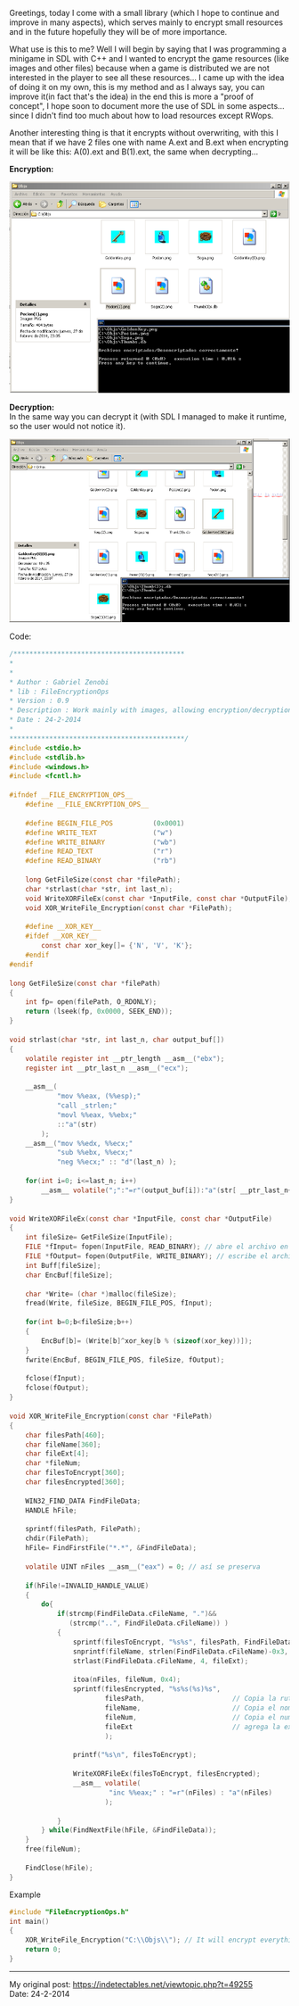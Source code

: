 Greetings, today I come with a small library (which I hope to continue and improve in many aspects), which serves mainly to encrypt small resources and in the future hopefully they will be of more importance.

What use is this to me?
Well I will begin by saying that I was programming a minigame in SDL with C++ and I wanted to encrypt the game resources (like images and other files) because when a game is distributed we are not interested in the player to see all these resources...
I came up with the idea of doing it on my own, this is my method and as I always say, you can improve it(in fact that's the idea) in the end this is more a "proof of concept", I hope soon to document more the use of SDL in some aspects... since I didn't find too much about how to load resources except RWops.

Another interesting thing is that it encrypts without overwriting, with this I mean that if we have 2 files one with name A.ext and B.ext when encrypting it will be like this: A(0).ext and B(1).ext, the same when decrypting...

**Encryption:**

![e1](/1.png)


**Decryption:**
<br/>
In the same way you can decrypt it (with SDL I managed to make it runtime, so the user would not notice it).

![e2](/2.png)

Code:
```C
/*******************************************
*
*
* Author : Gabriel Zenobi
* lib : FileEncryptionOps
* Version : 0.9
* Description : Work mainly with images, allowing encryption/decryption, Compatible with SDL to work with RWops and resources.
* Date : 24-2-2014
*
********************************************/
#include <stdio.h>
#include <stdlib.h>
#include <windows.h>
#include <fcntl.h>

#ifndef __FILE_ENCRYPTION_OPS__
	#define __FILE_ENCRYPTION_OPS__

	#define BEGIN_FILE_POS          (0x0001)
	#define WRITE_TEXT              ("w")
	#define WRITE_BINARY            ("wb")
	#define READ_TEXT               ("r")
	#define READ_BINARY             ("rb")

	long GetFileSize(const char *filePath);
	char *strlast(char *str, int last_n);
	void WriteXORFileEx(const char *InputFile, const char *OutputFile);
	void XOR_WriteFile_Encryption(const char *FilePath);

    #define __XOR_KEY__
    #ifdef __XOR_KEY__
        const char xor_key[]= {'N', 'V', 'K'};
	#endif
#endif

long GetFileSize(const char *filePath)
{
	int fp= open(filePath, O_RDONLY);
	return (lseek(fp, 0x0000, SEEK_END));
}

void strlast(char *str, int last_n, char output_buf[])
{
    volatile register int __ptr_length __asm__("ebx");
    register int __ptr_last_n __asm__("ecx");

    __asm__(
            "mov %%eax, (%%esp);"
            "call _strlen;"
            "movl %%eax, %%ebx;"
            ::"a"(str)
        );
    __asm__("mov %%edx, %%ecx;"
            "sub %%ebx, %%ecx;"
            "neg %%ecx;" :: "d"(last_n) );

    for(int i=0; i<=last_n; i++)
        __asm__ volatile(";":"=r"(output_buf[i]):"a"(str[ __ptr_last_n++ ]));
}

void WriteXORFileEx(const char *InputFile, const char *OutputFile)
{
    int fileSize= GetFileSize(InputFile);
    FILE *fInput= fopen(InputFile, READ_BINARY); // abre el archivo en modo binario
    FILE *fOutput= fopen(OutputFile, WRITE_BINARY); // escribe el archivo en modo binario
    int Buff[fileSize];
    char EncBuf[fileSize];

    char *Write= (char *)malloc(fileSize);
    fread(Write, fileSize, BEGIN_FILE_POS, fInput);

    for(int b=0;b<fileSize;b++)
    {
        EncBuf[b]= (Write[b]^xor_key[b % (sizeof(xor_key))]);
    }
    fwrite(EncBuf, BEGIN_FILE_POS, fileSize, fOutput);

    fclose(fInput);
    fclose(fOutput);
}

void XOR_WriteFile_Encryption(const char *FilePath)
{
    char filesPath[460];
    char fileName[360];
    char fileExt[4];
    char *fileNum;
    char filesToEncrypt[360];
    char filesEncrypted[360];

    WIN32_FIND_DATA FindFileData;
    HANDLE hFile;

    sprintf(filesPath, FilePath);
    chdir(FilePath);
    hFile= FindFirstFile("*.*", &FindFileData);

    volatile UINT nFiles __asm__("eax") = 0; // así se preserva

    if(hFile!=INVALID_HANDLE_VALUE)
    {
        do{
            if(strcmp(FindFileData.cFileName, ".")&&
               (strcmp("..", FindFileData.cFileName)) )
            {
                sprintf(filesToEncrypt, "%s%s", filesPath, FindFileData.cFileName);
                snprintf(fileName, strlen(FindFileData.cFileName)-0x3, "%s", FindFileData.cFileName); // quitar la extención del archivo
                strlast(FindFileData.cFileName, 4, fileExt);

                itoa(nFiles, fileNum, 0x4);
                sprintf(filesEncrypted, "%s%s(%s)%s",
                        filesPath,                      // Copia la ruta del archivo
                        fileName,                       // Copia el nombre
                        fileNum,                        // Copia el numero
                        fileExt                         // agrega la extención
                        );

                printf("%s\n", filesToEncrypt);

                WriteXORFileEx(filesToEncrypt, filesEncrypted);
                __asm__ volatile(
                         "inc %%eax;" : "=r"(nFiles) : "a"(nFiles)
                        );

            }
        } while(FindNextFile(hFile, &FindFileData));
    }
    free(fileNum);

    FindClose(hFile);
}
```
Example
```C
#include "FileEncryptionOps.h"
int main()
{
	XOR_WriteFile_Encryption("C:\\Objs\\"); // It will encrypt everything in the "Objs" folder on disk C:
	return 0;
}
```

***

My original post: https://indetectables.net/viewtopic.php?t=49255
<br/>
Date: 24-2-2014
